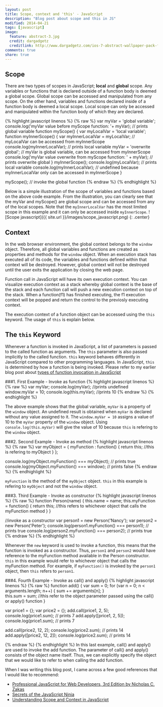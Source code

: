 ```yaml
---
layout: post
title: Scope, context and 'this' - JavaScript
description: "Blog post about scope and this in JS"
modified: 2014-04-21
tags: [javascript]
image:
  feature: abstract-3.jpg
  credit: dargadgetz
  creditlink: http://www.dargadgetz.com/ios-7-abstract-wallpaper-pack-for-iphone-5-and-ipod-touch-retina/
comments: true
share: true
---
```



## Scope
There are two types of scopes in JavaScript; **local** and **global** scope. Any variables or functions that is declared outside of a function body is deemed a global scope. Global scope can be accessed and manipulated from any scope. On the other hand, variables and functions declared inside of a function body is deemed a local scope. Local scope can only be accessed and manipulated within the function body of which they are declared.

{% highlight javascript linenos %}
{% raw %}
var myVar = 'global variable';
console.log('myVar value before myScope function: '+ myVar); // prints global variable
function myScope()
{
    var myLocalVar = 'local variable';
    function myInnerScope()
    {
      var myInnerLocalVar = myLocalVar; // myLocalVar can be accessed from myInnerScope
      console.log(myInnerLocalVar); // prints local variable
      myVar = 'overwrite global'; // myVar is global variable, can be accessed from myInnerScope
      console.log('myVar value overwrite from myScope function: ' + myVar); // prints overwrite global 
    }
    myInnerScope();
    console.log(myLocalVar); // prints local variable 
    console.log(myInnerLocalVar); // undefined because myInnerLocalVar only can be accessed in myInnerScope
}

myScope(); // invoke the global function
{% endraw %}
{% endhighlight %}

Below is a simple illustration of the scope of variables and functions based on the above code example. From the illustration, you can clearly see that the myVar and myScope() are global scope and can be accessed from any of the local scopes. Note that the `myInnerLocalVar` has the most limited scope in this example and it can only be accessed inside `myInnerScope`.
![Scope javascript]({{ site.url }}/images/scope_javascript.png)
{: .center}


## Context
In the web browser environment, the global context belongs to the `window` object. Therefore, all global variables and functions are created as properties and methods for the `window` object. When an execution stack has executed all of its code, the variables and functions defined within that context will be destroyed. However, global context will not be destroyed until the user exits the application by closing the web page.

Function call in JavaScript will have its own execution context. You can visualize execution context as a stack whereby global context is the base of the stack and each function call will push a new execution context on top of the stack. When a function(f1) has finished executing, the f1 execution context will be popped and return the control to the previosly executing context. 

The execution context of a function object can be accessed using the `this` keyword. The usage of `this` is explain below.

## The `this` Keyword
Whenever a function is invoked in JavaScript, a list of parameters is passed to the called function as arguments. The `this` parameter is also passed implicitly to the called function. `this` keyword behaves differently in JavaScript compared to other programming languages. In JavaScript, `this` is determined by how a function is being invoked. Please refer to my earlier blog post about [types of function invocation in JavaScript](/Invoke-function-JavaScript/)

###1. First Example - Invoke as function
{% highlight javascript linenos %}
{% raw %}
var myVar;
console.log(myVar); //prints undefined
window.myVar = 10;
console.log(this.myVar); //prints 10
{% endraw %}
{% endhighlight %}

 The above example shows that the global variable, `myVar` is a property of the `window` object. An undefined result is obtained when `myVar` is declared without any value assigned to it. The `window.myVar = 10` assigns a value of 10 to the `myVar` property of the `window` object. Using `console.log(this.myVar)` will give the value of 10 because `this` is refering to the `window` object.

###2. Second Example - Invoke as method
{% highlight javascript linenos %}
{% raw %}
var myObject = {
  myFunction : function()
  {
    return this; //this is refering to myObject
  }
};

console.log(myObject.myFunction() === myObject); // prints true
console.log(myObject.myFunction() === window); // prints false
{% endraw %}
{% endhighlight %}

`myFunction` is the method of the `myObject` object. `this` in this example is refering to `myObject` and not the `window` object. 

###3. Third Example - Invoke as constructor
{% highlight javascript linenos %}
{% raw %}
function Person(name)
{
  this.name = name;
  this.myFunction = function()
  {
    return this; //this refers to whichever object that calls the myFunction method
  }
}   

//invoke as a constructor
var person1 = new Person('Nancy');
var person2 = new Person('Peter');
console.log(person1.myFunction() === person1); // prints true
console.log(person2.myFunction() === person2); // prints true 
{% endraw %}
{% endhighlight %}

Whenever the `new` keyword is used to invoke a function, this means that the function is invoked as a constructor. Thus, `person1` and `person2` would have reference to the myFunction method available in the Person constructor. `this` in this example would refer to whichever object that calls the myFunction method. For example, if `myFunction()` is invoked by the `person1` object, then `this` refers to `person1`.

###4. Fourth Example - Invoke as call() and apply()
{% highlight javascript linenos %}
{% raw %}
function add()
{
  var sum = 0;
  for (var n = 0; n < arguments.length; n++)
  {
    sum += arguments[n];
  }  
  this.sum = sum; //this refer to the object parameter passed using the call() or apply() function
}

var price1 = {};
var price2 = {};
add.call(price1, 2, 5);
console.log(price1.sum); // prints 7
add.apply([price1, 2, 5]);
console.log(price1.sum); // prints 7

add.call(price2, 12, 2);
console.log(price2.sum); // prints 14
add.apply([price2, 12, 2]);
console.log(price2.sum); // prints 14

{% endraw %}
{% endhighlight %}
In this last example, call() and apply() are used to invoke the add function. The parameter of call() and apply() consists of the object name itself. Thus, we can explicitly specify the object that we would like to refer to when calling the add function.

When I was writing this blog post, I came across a few good references that I would like to recommend:
 
* [Professional JavaScript for Web Developers, 3rd Edition by Nicholas C. Zakas](http://www.amazon.com/Professional-JavaScript-Developers-Nicholas-Zakas/dp/1118026691)
* [Secrets of the JavaScript Ninja](http://www.amazon.com/Secrets-JavaScript-Ninja-John-Resig/dp/193398869X)
* [Understanding Scope and Context in JavaScript](http://ryanmorr.com/understanding-scope-and-context-in-javascript/)
